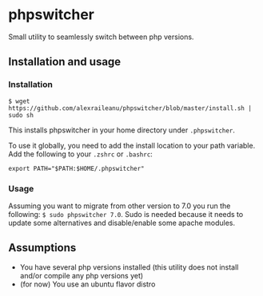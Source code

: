 # phpswitcher

Small utility to seamlessly switch between php versions.

## Installation and usage

### Installation

`$ wget https://github.com/alexraileanu/phpswitcher/blob/master/install.sh | sudo sh`

This installs phpswitcher in your home directory under `.phpswitcher`.

To use it globally, you need to add the install location to your path variable. Add the following to your `.zshrc` or `.bashrc`:

`export PATH="$PATH:$HOME/.phpswitcher"`


### Usage

Assuming you want to migrate from other version to 7.0 you run the following: `$ sudo phpswitcher 7.0`. Sudo is needed because it needs to update some alternatives and disable/enable some apache modules.


## Assumptions

- You have several php versions installed (this utility does not install and/or compile any php versions yet)
- (for now) You use an ubuntu flavor distro
